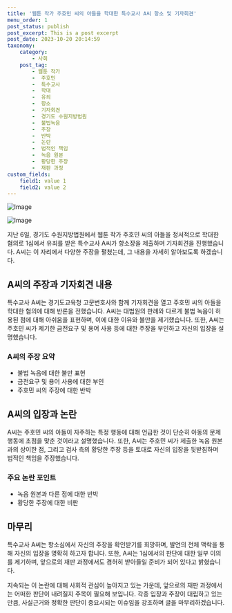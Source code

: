 ```yaml
---
title: '웹툰 작가 주호민 씨의 아들을 학대한 특수교사 A씨 항소 및 기자회견'
menu_order: 1
post_status: publish
post_excerpt: This is a post excerpt
post_date: 2023-10-20 20:14:59
taxonomy:
    category:
        - 사회
    post_tag:
        - 웹툰 작가
        -  주호민
        -  특수교사
        -  학대
        -  유죄
        -  항소
        -  기자회견
        -  경기도 수원지방법원
        -  불법녹음
        -  주장
        -  반박
        -  논란
        -  법적인 책임
        -  녹음 원본
        -  황당한 주장
        -  재판 과정
custom_fields:
    field1: value 1
    field2: value 2
---
```


![Image](https://imgnews.pstatic.net/image/003/2024/02/06/NISI20240206_0020222810_web_20240206115945_20240206133507104.jpg?type=w647)

![Image](https://imgnews.pstatic.net/image/003/2024/02/06/NISI20240206_0020222802_web_20240206115945_20240206133507107.jpg?type=w647)


지난 6일, 경기도 수원지방법원에서 웹툰 작가 주호민 씨의 아들을 정서적으로 학대한 혐의로 1심에서 유죄를 받은 특수교사 A씨가 항소장을 제출하며 기자회견을 진행했습니다. A씨는 이 자리에서 다양한 주장을 펼쳤는데, 그 내용을 자세히 알아보도록 하겠습니다.

## A씨의 주장과 기자회견 내용

특수교사 A씨는 경기도교육청 고문변호사와 함께 기자회견을 열고 주호민 씨의 아들을 학대한 혐의에 대해 반론을 전했습니다. A씨는 대법원의 판례와 다르게 불법 녹음이 허용된 점에 대해 아쉬움을 표현하며, 이에 대한 이유와 불만을 제기했습니다. 또한, A씨는 주호민 씨가 제기한 금전요구 및 용어 사용 등에 대한 주장을 부인하고 자신의 입장을 설명했습니다.

### A씨의 주장 요약
- 불법 녹음에 대한 불만 표현
- 금전요구 및 용어 사용에 대한 부인
- 주호민 씨의 주장에 대한 반박

## A씨의 입장과 논란

A씨는 주호민 씨의 아들이 자주하는 특정 행동에 대해 언급한 것이 단순히 아동의 문제행동에 초점을 맞춘 것이라고 설명했습니다. 또한, A씨는 주호민 씨가 제출한 녹음 원본과의 상이한 점, 그리고 검사 측의 황당한 주장 등을 토대로 자신의 입장을 뒷받침하며 법적인 책임을 주장했습니다.

### 주요 논란 포인트
- 녹음 원본과 다른 점에 대한 반박
- 황당한 주장에 대한 비판

## 마무리

특수교사 A씨는 항소심에서 자신의 주장을 확인받기를 희망하며, 발언의 전체 맥락을 통해 자신의 입장을 명확히 하고자 합니다. 또한, A씨는 1심에서의 판단에 대한 일부 이의를 제기하며, 앞으로의 재판 과정에서도 겸허히 받아들일 준비가 되어 있다고 밝혔습니다.

지속되는 이 논란에 대해 사회적 관심이 높아지고 있는 가운데, 앞으로의 재판 과정에서는 어떠한 판단이 내려질지 주목이 필요해 보입니다. 각종 입장과 주장이 대립하고 있는 만큼, 사실근거와 정확한 판단이 중요시되는 이슈임을 강조하며 글을 마무리하겠습니다.
